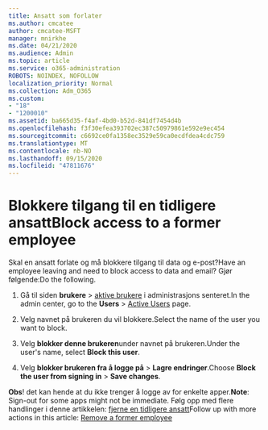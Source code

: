 ```yaml
---
title: Ansatt som forlater
ms.author: cmcatee
author: cmcatee-MSFT
manager: mnirkhe
ms.date: 04/21/2020
ms.audience: Admin
ms.topic: article
ms.service: o365-administration
ROBOTS: NOINDEX, NOFOLLOW
localization_priority: Normal
ms.collection: Adm_O365
ms.custom:
- "18"
- "1200010"
ms.assetid: ba665d35-f4af-4bd0-b52d-841df7454d4b
ms.openlocfilehash: f3f30efea393702ec387c50979861e592e9ec454
ms.sourcegitcommit: c6692ce0fa1358ec3529e59ca0ecdfdea4cdc759
ms.translationtype: MT
ms.contentlocale: nb-NO
ms.lasthandoff: 09/15/2020
ms.locfileid: "47811676"
---
```

# <a name="block-access-to-a-former-employee"></a><span data-ttu-id="b1f87-102">Blokkere tilgang til en tidligere ansatt</span><span class="sxs-lookup"><span data-stu-id="b1f87-102">Block access to a former employee</span></span>

<span data-ttu-id="b1f87-103">Skal en ansatt forlate og må blokkere tilgang til data og e-post?</span><span class="sxs-lookup"><span data-stu-id="b1f87-103">Have an employee leaving and need to block access to data and email?</span></span> <span data-ttu-id="b1f87-104">Gjør følgende:</span><span class="sxs-lookup"><span data-stu-id="b1f87-104">Do the following.</span></span>
  
1. <span data-ttu-id="b1f87-105">Gå til siden **brukere** \> [aktive brukere](https://go.microsoft.com/fwlink/p/?linkid=834822) i administrasjons senteret.</span><span class="sxs-lookup"><span data-stu-id="b1f87-105">In the admin center, go to the **Users** \> [Active Users](https://go.microsoft.com/fwlink/p/?linkid=834822) page.</span></span>

2. <span data-ttu-id="b1f87-106">Velg navnet på brukeren du vil blokkere.</span><span class="sxs-lookup"><span data-stu-id="b1f87-106">Select the name of the user you want to block.</span></span>

3. <span data-ttu-id="b1f87-107">Velg **blokker denne brukeren**under navnet på brukeren.</span><span class="sxs-lookup"><span data-stu-id="b1f87-107">Under the user's name, select **Block this user**.</span></span>

4. <span data-ttu-id="b1f87-108">Velg **blokker brukeren fra å logge på** \> **Lagre endringer**.</span><span class="sxs-lookup"><span data-stu-id="b1f87-108">Choose **Block the user from signing in** \> **Save changes**.</span></span>

<span data-ttu-id="b1f87-109">**Obs**! det kan hende at du ikke trenger å logge av for enkelte apper.</span><span class="sxs-lookup"><span data-stu-id="b1f87-109">**Note**: Sign-out for some apps might not be immediate.</span></span> <span data-ttu-id="b1f87-110">Følg opp med flere handlinger i denne artikkelen: [fjerne en tidligere ansatt](https://docs.microsoft.com/microsoft-365/admin/add-users/remove-former-employee)</span><span class="sxs-lookup"><span data-stu-id="b1f87-110">Follow up with more actions in this article: [Remove a former employee](https://docs.microsoft.com/microsoft-365/admin/add-users/remove-former-employee)</span></span>